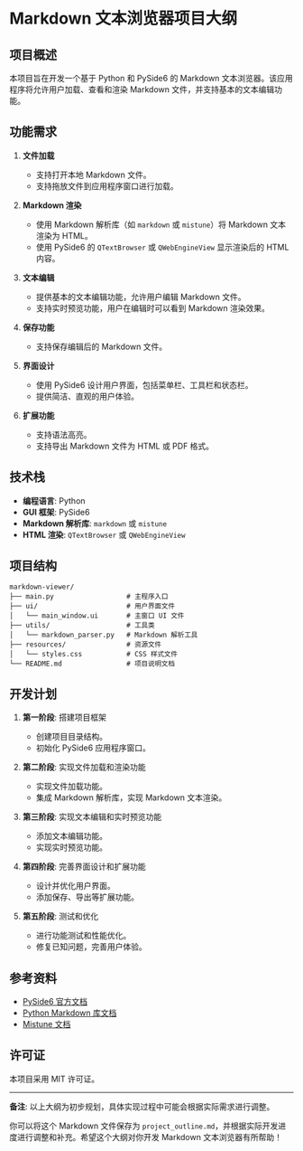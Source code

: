 # Markdown 文本浏览器项目大纲

## 项目概述
本项目旨在开发一个基于 Python 和 PySide6 的 Markdown 文本浏览器。该应用程序将允许用户加载、查看和渲染 Markdown 文件，并支持基本的文本编辑功能。

## 功能需求
1. **文件加载**
   - 支持打开本地 Markdown 文件。
   - 支持拖放文件到应用程序窗口进行加载。

2. **Markdown 渲染**
   - 使用 Markdown 解析库（如 `markdown` 或 `mistune`）将 Markdown 文本渲染为 HTML。
   - 使用 PySide6 的 `QTextBrowser` 或 `QWebEngineView` 显示渲染后的 HTML 内容。

3. **文本编辑**
   - 提供基本的文本编辑功能，允许用户编辑 Markdown 文件。
   - 支持实时预览功能，用户在编辑时可以看到 Markdown 渲染效果。

4. **保存功能**
   - 支持保存编辑后的 Markdown 文件。

5. **界面设计**
   - 使用 PySide6 设计用户界面，包括菜单栏、工具栏和状态栏。
   - 提供简洁、直观的用户体验。

6. **扩展功能**
   - 支持语法高亮。
   - 支持导出 Markdown 文件为 HTML 或 PDF 格式。

## 技术栈
- **编程语言**: Python
- **GUI 框架**: PySide6
- **Markdown 解析库**: `markdown` 或 `mistune`
- **HTML 渲染**: `QTextBrowser` 或 `QWebEngineView`

## 项目结构
```
markdown-viewer/
├── main.py                  # 主程序入口
├── ui/                      # 用户界面文件
│   └── main_window.ui       # 主窗口 UI 文件
├── utils/                   # 工具类
│   └── markdown_parser.py   # Markdown 解析工具
├── resources/               # 资源文件
│   └── styles.css           # CSS 样式文件
└── README.md                # 项目说明文档
```

## 开发计划
1. **第一阶段**: 搭建项目框架
   - 创建项目目录结构。
   - 初始化 PySide6 应用程序窗口。

2. **第二阶段**: 实现文件加载和渲染功能
   - 实现文件加载功能。
   - 集成 Markdown 解析库，实现 Markdown 文本渲染。

3. **第三阶段**: 实现文本编辑和实时预览功能
   - 添加文本编辑功能。
   - 实现实时预览功能。

4. **第四阶段**: 完善界面设计和扩展功能
   - 设计并优化用户界面。
   - 添加保存、导出等扩展功能。

5. **第五阶段**: 测试和优化
   - 进行功能测试和性能优化。
   - 修复已知问题，完善用户体验。

## 参考资料
- [PySide6 官方文档](https://doc.qt.io/qtforpython/)
- [Python Markdown 库文档](https://python-markdown.github.io/)
- [Mistune 文档](https://mistune.readthedocs.io/en/latest/)

## 许可证
本项目采用 MIT 许可证。

---

**备注**: 以上大纲为初步规划，具体实现过程中可能会根据实际需求进行调整。

你可以将这个 Markdown 文件保存为 `project_outline.md`，并根据实际开发进度进行调整和补充。希望这个大纲对你开发 Markdown 文本浏览器有所帮助！